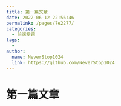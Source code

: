 ```yaml
---
title: 第一篇文章
date: 2022-06-12 22:56:46
permalink: /pages/7e2277/
categories:
  - 前端专题
tags:
  - 
author: 
  name: NeverStop1024
  link: https://github.com/NeverStop1024
---
```

# 第一篇文章